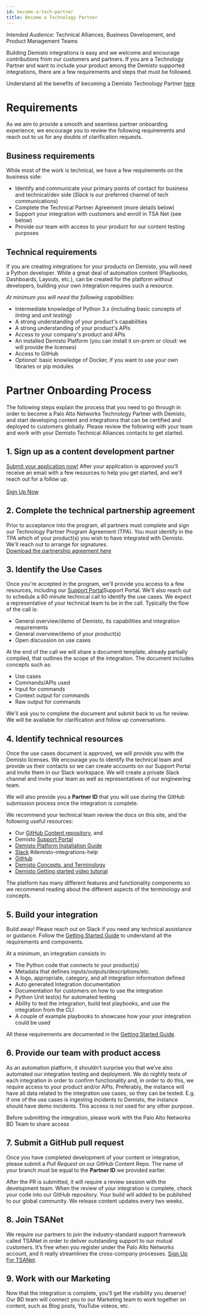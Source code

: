```yaml
---
id: become-a-tech-partner
title: Become a Technology Partner
---
```


_Intended Audience:_
Technical Alliances, Business Development, and Product Management Teams

Building Demisto integrations is easy and we welcome and encourage contributions from our customers and partners. If you are a Technology Partner and want to include your product among the Demisto supported integrations, there are a few requirements and steps that must be followed.

Understand all the benefits of becoming a Demisto Technology Partner [here](why-demisto)

# Requirements

As we aim to provide a smooth and seamless partner onboarding experience, we encourage you to review the following requirements and reach out to us for any doubts of clarification requests.

## Business requirements

While most of the work is technical, we have a few requirements on the business side:

- Identify and communicate your primary points of contact for business and technical/dev side (_Slack_ is our preferred channel of tech communications)
- Complete the Technical Partner Agreement (more details below)
- Support your integration with customers and enroll in TSA Net (see below)
- Provide our team with access to your product for our content testing purposes

## Technical requirements

If you are creating integrations for your products on Demisto, you will need a Python developer. While a great deal of automation content (Playbooks, Dashboards, Layouts, etc.), can be created for the platform without developers, building your own integration requires such a resource.

_At minimum you will need the following capabilities:_

- Intermediate knowledge of Python 3.x (including basic concepts of _linting_ and _unit testing_)
- A strong understanding of your product's capabilities
- A strong understanding of your product's APIs
- Access to your company's product and APIs
- An installed Demisto Platform (you can install it on-prem or cloud: we will provide the licenses)
- Access to GitHub
- _Optional_: basic knowledge of Docker, if you want to use your own libraries or pip modules

# Partner Onboarding Process

The following steps explain the process that you need to go through in order to become a Palo Alto Networks Technology Partner with Demisto, and start developing content and integrations that can be certified and deployed to customers globally. Please review the following with your team and work with your Demisto Technical Alliances contacts to get started.

## 1. Sign up as a content development partner

[Submit your application now!](https://start.paloaltonetworks.com/become-a-technology-partner) After your application is approved you’ll receive an email with a few resources to help you get started, and we'll reach out for a follow up.
<br /><br />
<a class="button button--outline button--primary button--lg" href="https://start.paloaltonetworks.com/become-a-technology-partner" target="_blank">Sign Up Now</a>

## 2. Complete the technical partnership agreement

Prior to acceptance into the program, all partners must complete and sign our Technology Partner Program Agreement (TPA). You must identify in the TPA which of your product(s) you wish to have integrated with Demisto. We'll reach out to arrange for signatures.
<br />
<a href="/assets/NextWaveTechnologyPartnerProgramAgreement.pdf" target="_blank" class="button button--outline button--primary button--lg">Download the partnership agreement here</a>

## 3. Identify the Use Cases

Once you're accepted in the program, we'll provide you access to a few resources, including our [Support Portal](https://support.demisto.com)Support Portal. We'll also reach out to schedule a 60 minute technical call to identify the use cases. We expect a representative of your technical team to be in the call. 
Typically the flow of the call is:
- General overview/demo of Demisto, its capabilities and integration requirements
- General overview/demo of your product(s)
- Open discussion on use cases

At the end of the call we will share a document template, already partially compiled, that outlines the scope of the integration. The document includes concepts such as:
- Use cases
- Commands/APIs used
- Input for commands
- Context output for commands
- Raw output for commands

We'll ask you to complete the document and submit back to us for review. We will be available for clarification and follow up conversations.


## 4. Identify technical resources

Once the use cases document is approved, we will provide you with the Demisto licenses. We encourage you to identify the technical team and provide us their contacts so we can create accounts on our Support Portal and invite them in our Slack workspace. We will create a private Slack channel and invite your team as well as representatives of our engineering team.

We will also provide you a **Partner ID** that you will use during the GitHub submission process once the integration is complete.

We recommend your technical team review the docs on this site, and the following useful resources:
- Our [GitHub Content repository](https://github.com/demisto/content), and
- Demisto [Support Portal](https://support.demisto.com)
- [Demisto Platform Installation Guide](https://support.demisto.com/hc/en-us/sections/360001323614-Installing-Demisto)
- [Slack](https://www.demisto.com/community/) #demisto-integrations-help
- [GitHub](https://github.com/demisto/content/#demisto-platform---content-repository)
- [Demisto Concepts, and Terminology](https://support.demisto.com/hc/en-us/articles/360005126713-Demisto-Components-Concepts-and-Terminology)
- [Demisto Getting started video tutorial](https://www.youtube.com/bDntS6biazI)

The platform has many different features and functionality components so we recommend reading about the different aspects of the terminology and concepts.

## 5. Build your integration

Build away! Please reach out on Slack if you need any technical assistance or guidance. Follow the [Getting Started Guide](getting-started-guide) to understand all the requirements and components.

At a minimum, an integration consists in:
- The Python code that connects to your product(s)
- Metadata that defines inputs/outputs/descriptions/etc.
- A logo, appropriate, category, and all integration information defined
- Auto generated Integration documentation
- Documentation for customers on how to use the integration
- Python Unit test(s) for automated testing
- Ability to test the integration, build test playbooks, and use the integration from the CLI
- A couple of example playbooks to showcase how your your integration could be used

All these requirements are documented in the [Getting Started Guide](getting-started-guide).

## 6. Provide our team with product access

As an automation platform, it shouldn’t surprise you that we’ve also automated our integration testing and deployment. We do nightly tests of each integration in order to confirm functionality and, in order to do this, we require access to your product and/or APIs. Preferably, the instance will have all data related to the integration use cases, so they can be tested. E.g. if one of the use cases is ingesting incidents to Demisto, the instance should have demo incidents. This access is not used for any other purpose.

Before submitting the integration, please work with the Palo Alto Networks BD Team to share access

## 7. Submit a GitHub pull request

Once you have completed development of your content or integration, please submit a *Pull Request* on our GitHub Content Repo. The name of your branch must be equal to the **Partner ID** we provided earlier.

After the PR is submitted, it will require a review session with the development team. When the review of your integration is complete, check your code into our GitHub repository. Your build will added to be published to our global community. We release content updates every two weeks.

## 8. Join TSANet

We require our partners to join the industry-standard support framework called TSANet in order to deliver outstanding support to our mutual customers. It’s free when you register under the Palo Alto Networks account, and it really streamlines the cross-company processes. [Sign Up For TSANet](https://paloaltonetworks.tsanet.org).

## 9. Work with our Marketing

Now that the integration is complete, you'll get the visibility you deserve! Our BD team will connect you to our Marketing team to work together on content, such as Blog posts, YouTube videos, etc.
